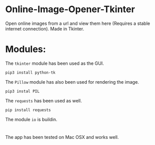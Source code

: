 # Online-Image-Opener-Tkinter
Open online images from a url and view them here (Requires a stable internet connection). Made in Tkinter.

# 

# Modules: 

The `tkinter` module has been used as the GUI. 

```
pip3 install python-tk
```

The `Pillow` module has also been used for rendering the image. 
``` 
pip3 instal PIL
```
The `requests` has been used as well.

```
pip install requests

```

The module `io` is buildin.

# 

The app has been tested on Mac OSX and works well. 

